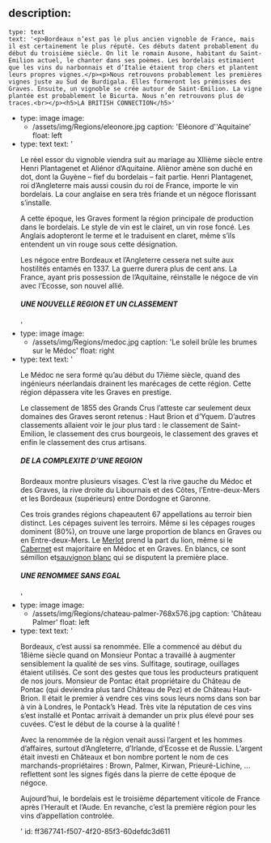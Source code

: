 description:
  -
    type: text
    text: '<p>Bordeaux n’est pas le plus ancien vignoble de France, mais il est certainement le plus réputé. Ces débuts datent probablement du début du troisième siècle. On lit le romain Ausone, habitant du Saint-Emilion actuel, le chanter dans ses poèmes. Les bordelais estimaient que les vins du narbonnais et d’Italie étaient trop chers et plantent leurs propres vignes.</p><p>Nous retrouvons probablement les premières vignes juste au Sud de Burdigala. Elles formeront les prémisses des Graves. Ensuite, un vignoble se crée autour de Saint-Emilion. La vigne plantée est probablement le Bicurta. Nous n’en retrouvons plus de traces.<br></p><h5>LA BRITISH CONNECTION</h5>'
  -
    type: image
    image:
      - /assets/img/Regions/eleonore.jpg
    caption: 'Eléonore d''Aquitaine'
    float: left
  -
    type: text
    text: '<p>Le réel essor du vignoble viendra suit au mariage au XIIième siècle entre Henri Plantagenet et Aliénor d’Aquitaine. Aliènor amène son duché en dot, dont la Guyène – fief du bordelais – fait partie. Henri Plantagenet, roi d’Angleterre mais aussi cousin du roi de France, importe le vin bordelais. La cour anglaise en sera très friande et un négoce florissant s’installe.<br></p><p>A cette époque, les Graves forment la région principale de production dans le bordelais. Le style de vin est le clairet, un vin rose foncé. Les Anglais adopteront le terme et le traduisent en claret, même s’ils entendent un vin rouge sous cette désignation.<br></p><p>Les négoce entre Bordeaux et l’Angleterre cessera net suite aux hostilités entamés en 1337. La guerre durera plus de cent ans. La France, ayant pris possession de l’Aquitaine, réinstalle le négoce de vin avec l’Ecosse, son nouvel allié.<br></p><h5>UNE NOUVELLE REGION ET UN CLASSEMENT</h5>'
  -
    type: image
    image:
      - /assets/img/Regions/medoc.jpg
    caption: 'Le soleil brûle les brumes sur le Médoc'
    float: right
  -
    type: text
    text: '<p>Le Médoc ne sera formé qu’au début du 17ième siècle, quand des ingénieurs néerlandais drainent les marécages de cette région. Cette région dépassera vite les Graves en prestige. </p><p>Le classement de 1855 des Grands Crus l’atteste car seulement deux domaines des Graves seront retenus : Haut Brion et d’Yquem. D’autres classements allaient voir le jour plus tard : le classement de Saint-Emilion, le classement des crus bourgeois, le classement des graves et enfin le classement des crus artisans.<br></p><h5>DE LA COMPLEXITE D’UNE REGION</h5><p>Bordeaux montre plusieurs visages. C’est la rive gauche du Médoc et des Graves, la rive droite du Libournais et des Côtes, l’Entre-deux-Mers et les Bordeaux (supérieurs) entre Dordogne et Garonne.</p><p>Ces trois grandes régions chapeautent 67 appellations au terroir bien distinct. Les cépages suivent les terroirs. Même si les cépages rouges dominent (80%), on trouve une large proportion de blancs en Graves ou en Entre-deux-Mers. Le <a href="https://www.levipe.be/grape/merlot/">Merlot</a> prend la part du lion, même si le <a href="https://www.levipe.be/grape/cabernet-sauvignon/">Cabernet</a> est majoritaire en Médoc et en Graves. En blancs, ce sont sémillon et<a href="https://www.levipe.be/grape/sauvignon-blanc/">sauvignon blanc</a> qui se disputent la première place.</p><h5>UNE RENOMMEE SANS EGAL</h5>'
  -
    type: image
    image:
      - /assets/img/Regions/chateau-palmer-768x576.jpg
    caption: 'Château Palmer'
    float: left
  -
    type: text
    text: '<p>Bordeaux, c’est aussi sa renommée. Elle a commencé au début du 18ième siècle quand on Monsieur Pontac a travaillé à augmenter sensiblement la qualité de ses vins. Sulfitage, soutirage, ouillages étaient utilisés. Ce sont des gestes que tous les producteurs pratiquent de nos jours. Monsieur de Pontac était propriétaire du Château de Pontac (qui deviendra plus tard Château de Pez) et de Château Haut-Brion. Il était le premier à vendre ces vins sous leurs noms dans son bar à vin à Londres, le Pontack’s Head. Très vite la réputation de ces vins s’est installé et Pontac arrivait à demander un prix plus élevé pour ses cuvées. C’est le début de la course à la qualité !</p><p>Avec la renommée de la région venait aussi l’argent et les hommes d’affaires, surtout d’Angleterre, d’Irlande, d’Ecosse et de Russie. L’argent était investi en Châteaux et bon nombre portent le nom de ces marchands-propriétaires : Brown, Palmer, Kirwan, Prieuré-Lichine, … reflettent sont les signes figés dans la pierre de cette époque de négoce.<br></p><p>Aujourd’hui, le bordelais est le troisième département viticole de France après l’Herault et l’Aude. En revanche, c’est la première région pour les vins d’appellation controlée.<br></p>'
id: ff367741-f507-4f20-85f3-60defdc3d611
